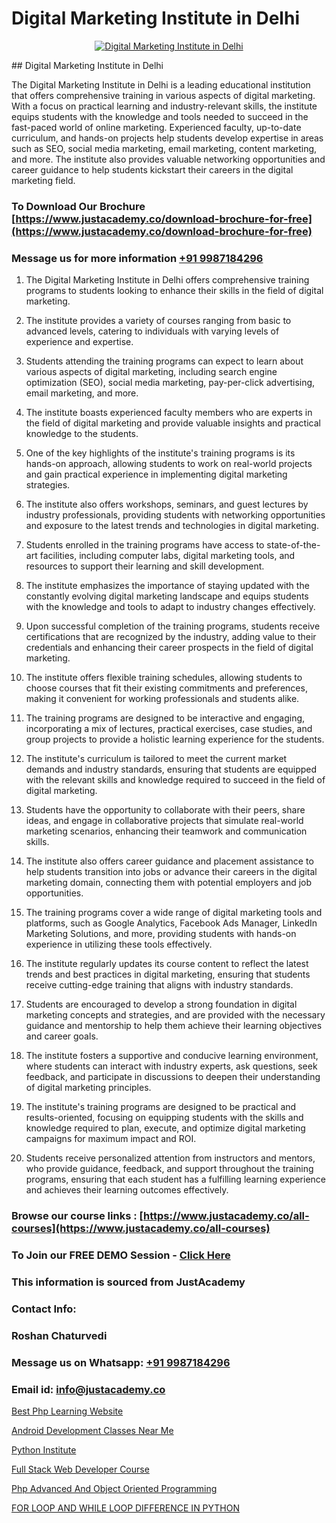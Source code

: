 # Digital Marketing Institute in Delhi

<p align="center">
  <a href="https://justacademy.co/course-detail/digital-marketing">
    <img src="https://justacademy.co/storage2/course_image/1676636720_course_image.webp" alt="Digital Marketing Institute in Delhi">
  </a>
</p>
## Digital Marketing Institute in Delhi

The Digital Marketing Institute in Delhi is a leading educational institution that offers comprehensive training in various aspects of digital marketing. With a focus on practical learning and industry-relevant skills, the institute equips students with the knowledge and tools needed to succeed in the fast-paced world of online marketing. Experienced faculty, up-to-date curriculum, and hands-on projects help students develop expertise in areas such as SEO, social media marketing, email marketing, content marketing, and more. The institute also provides valuable networking opportunities and career guidance to help students kickstart their careers in the digital marketing field.
### To Download Our Brochure [https://www.justacademy.co/download-brochure-for-free](https://www.justacademy.co/download-brochure-for-free)
### Message us for more information [+91 9987184296](https://api.whatsapp.com/send?phone=919987184296)
1) The Digital Marketing Institute in Delhi offers comprehensive training programs to students looking to enhance their skills in the field of digital marketing.

2) The institute provides a variety of courses ranging from basic to advanced levels, catering to individuals with varying levels of experience and expertise.

3) Students attending the training programs can expect to learn about various aspects of digital marketing, including search engine optimization (SEO), social media marketing, pay-per-click advertising, email marketing, and more.

4) The institute boasts experienced faculty members who are experts in the field of digital marketing and provide valuable insights and practical knowledge to the students.

5) One of the key highlights of the institute's training programs is its hands-on approach, allowing students to work on real-world projects and gain practical experience in implementing digital marketing strategies.

6) The institute also offers workshops, seminars, and guest lectures by industry professionals, providing students with networking opportunities and exposure to the latest trends and technologies in digital marketing.

7) Students enrolled in the training programs have access to state-of-the-art facilities, including computer labs, digital marketing tools, and resources to support their learning and skill development.

8) The institute emphasizes the importance of staying updated with the constantly evolving digital marketing landscape and equips students with the knowledge and tools to adapt to industry changes effectively.

9) Upon successful completion of the training programs, students receive certifications that are recognized by the industry, adding value to their credentials and enhancing their career prospects in the field of digital marketing.

10) The institute offers flexible training schedules, allowing students to choose courses that fit their existing commitments and preferences, making it convenient for working professionals and students alike.

11) The training programs are designed to be interactive and engaging, incorporating a mix of lectures, practical exercises, case studies, and group projects to provide a holistic learning experience for the students.

12) The institute's curriculum is tailored to meet the current market demands and industry standards, ensuring that students are equipped with the relevant skills and knowledge required to succeed in the field of digital marketing.

13) Students have the opportunity to collaborate with their peers, share ideas, and engage in collaborative projects that simulate real-world marketing scenarios, enhancing their teamwork and communication skills.

14) The institute also offers career guidance and placement assistance to help students transition into jobs or advance their careers in the digital marketing domain, connecting them with potential employers and job opportunities.

15) The training programs cover a wide range of digital marketing tools and platforms, such as Google Analytics, Facebook Ads Manager, LinkedIn Marketing Solutions, and more, providing students with hands-on experience in utilizing these tools effectively.

16) The institute regularly updates its course content to reflect the latest trends and best practices in digital marketing, ensuring that students receive cutting-edge training that aligns with industry standards.

17) Students are encouraged to develop a strong foundation in digital marketing concepts and strategies, and are provided with the necessary guidance and mentorship to help them achieve their learning objectives and career goals.

18) The institute fosters a supportive and conducive learning environment, where students can interact with industry experts, ask questions, seek feedback, and participate in discussions to deepen their understanding of digital marketing principles.

19) The institute's training programs are designed to be practical and results-oriented, focusing on equipping students with the skills and knowledge required to plan, execute, and optimize digital marketing campaigns for maximum impact and ROI.

20) Students receive personalized attention from instructors and mentors, who provide guidance, feedback, and support throughout the training programs, ensuring that each student has a fulfilling learning experience and achieves their learning outcomes effectively.

### Browse our course links : [https://www.justacademy.co/all-courses](https://www.justacademy.co/all-courses) 
### To Join our FREE DEMO Session - [Click Here](https://www.justacademy.co/register-for-course-demo)


### This information is sourced from JustAcademy
### Contact Info:
### Roshan Chaturvedi
### Message us on Whatsapp: [+91 9987184296](https://api.whatsapp.com/send?phone=919987184296)
### Email id: [info@justacademy.co](mailto:info@justacademy.co)
                
[Best Php Learning Website](https://www.linkedin.com/pulse/best-php-learning-website-justacademy-pune-dlpec?trackingId=YY5TvidqLnQ7lWG4XoTsYA%3D%3D&lipi=urn%3Ali%3Apage%3Ad_flagship3_company_admin%3BURLYXo%2BCRPCij0ETJnelAQ%3D%3D)

[Android Development Classes Near Me](https://www.linkedin.com/pulse/android-development-classes-near-me-justacademy-pune-sezif/)

[Python Institute](https://medium.com/@sagarawat89/python-institute-37a6209f828c)

[Full Stack Web Developer Course](https://medium.com/@ranepooja/full-stack-web-developer-course-a7bf2bedc482)

[Php Advanced And Object Oriented Programming](https://justacademyin.github.io/justacademy/php-advanced-and-object-oriented-programming)

[FOR LOOP AND WHILE LOOP DIFFERENCE IN PYTHON](https://justacademyin.github.io/justacademy/for-loop-and-while-loop-difference-in-python)

